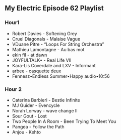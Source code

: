 ## My Electric Episode 62 Playlist
### Hour1
* Robert Davies - Softening Grey
* Cruel Diagonals - Malaise Vague
* VDuane Pitre - “Loops For String Orchestra”
* Mathieu Lamontagne - Au bas mot
* ekin fil - at dawn
* JOYFULTALK• - Real Life VII
* Kara-Lis Coverdale and LXV - Informant
* arbee - casquette deux
* Fennesz•Endless Summer•Happy audio•10:56

### Hour 2
* Caterina Barbieri - Bestie Infinite
* MJ Guider - Evencycle
* Norah Lorway - wave change II
* Sour Gout - Lost
* Two People In A Room - Been Trying To Meet You
* Pangea - Follow the Path
* Anjou - Kehto
